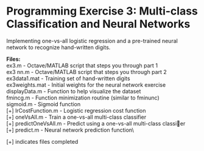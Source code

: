 # Programming Exercise 3: Multi-class Classification and Neural Networks

Implementing one-vs-all logistic regression and a pre-trained neural
network to recognize hand-written digits.

**Files:**\
ex3.m - Octave/MATLAB script that steps you through part 1\
ex3 nn.m - Octave/MATLAB script that steps you through part 2\
ex3data1.mat - Training set of hand-written digits\
ex3weights.mat - Initial weights for the neural network exercise\
displayData.m - Function to help visualize the dataset\
fmincg.m - Function minimization routine (similar to fminunc)\
sigmoid.m - Sigmoid function\
[+] lrCostFunction.m - Logistic regression cost function\
[+] oneVsAll.m - Train a one-vs-all multi-class classifier\
[+] predictOneVsAll.m - Predict using a one-vs-all multi-class classier\
[+] predict.m - Neural network prediction function\

[+] indicates files completed
